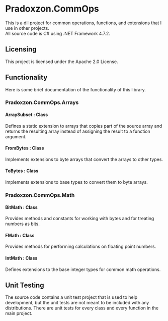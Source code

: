 # Pradoxzon.CommOps
This is a dll project for common operations, functions, and extensions that I use in other projects.  
All source code is C# using .NET Framework 4.7.2.

## Licensing
This project is licensed under the Apache 2.0 License.

## Functionality
Here is some brief documentation of the functionality of this library.

### Pradoxzon.CommOps.Arrays
#### ArraySubset : Class
Defines a static extension to arrays that copies part of the source array and returns the resulting array instead of assigning the result to a function argument.

#### FromBytes : Class
Implements extensions to byte arrays that convert the arrays to other types.

#### ToBytes : Class
Implements extensions to base types to convert them to byte arrays.

### Pradoxzon.CommOps.Math
#### BitMath : Class
Provides methods and constants for working with bytes and for treating numbers as bits.

#### FMath : Class
Provides methods for performing calculations on floating point numbers.

#### IntMath : Class
Defines extensions to the base integer types for common math operations.

## Unit Testing
The source code contains a unit test project that is used to help development, but the unit tests are not meant to be included with any distributions. There are unit tests for every class and every function in the main project.
